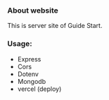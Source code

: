 ### About website
This is server site of Guide Start.

### Usage: 
* Express
* Cors
* Dotenv
* Mongodb
* vercel (deploy)
